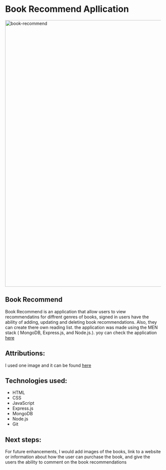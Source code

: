 <h1>Book Recommend Apllication</h1>
<img width="1898" height="863" alt="book-recommend" src="https://github.com/user-attachments/assets/fc98807f-5d79-4c86-842c-535210c8294e" />

<h2>Book Recommend</h2>
Book Recommend is an application that allow users to view recommendatins for diffrent genres of books, signed in users have the ability of adding, updating and deleting book recommendations. Also, they can create there own reading list. the application was made using the MEN stack ( MongoDB, Express.js, and Node.js.). yoy can check the application <a href="https://book-recommend-6ifx.onrender.com/books">here</a>


<h2>Attributions: </h2>
I used one image and it can be found  <a href="https://github.com/hudasul/Book-Recommend/blob/main/public/images/book.jpg">here</a>

<h2>Technologies used:</h2>
<ul>
  <li>HTML</li>
  <li>CSS</li>
  <li>JavaScript</li>
  <li>Express.js</li>
  <li>MongoDB</li>
  <li>Node.js</li>
  <li>Git</li>
</ul>


<h2>Next steps:</h2>
For future enhancements, I would add images of the books,  link to a website or information about how the user can purchase the book, and give the users the ability to comment on the book recommendations
